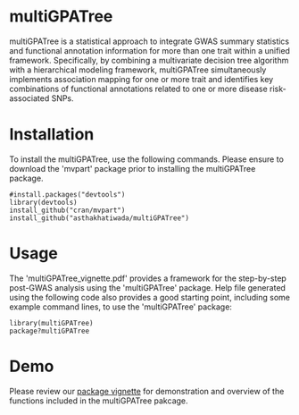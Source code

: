 # multiGPATree
multiGPATree is a statistical approach to integrate GWAS summary statistics and functional annotation information for more than one trait within a unified framework. Specifically, by combining a multivariate decision tree algorithm with a hierarchical modeling framework, multiGPATree simultaneously implements association mapping for one or more trait and identifies key combinations of functional annotations related to one or more disease risk-associated SNPs. 

# Installation
To install the multiGPATree, use the following commands. Please ensure to download the 'mvpart' package prior to installing the multiGPATree package.

```{r}
#install.packages("devtools")
library(devtools)
install_github("cran/mvpart")
install_github("asthakhatiwada/multiGPATree")
```

# Usage
The 'multiGPATree_vignette.pdf' provides a framework for the step-by-step post-GWAS analysis using the 'multiGPATree' package. Help file generated using the following code also provides a good starting point, including some example command lines, to use the 'multiGPATree' package:

```{r}
library(multiGPATree)
package?multiGPATree
```

# Demo
Please review our [package vignette](https://asthakhatiwada.github.io/multiGPATree/vignettes/multiGPATree_vignette_html.html) for demonstration and overview of the functions included in the multiGPATree pakcage.



